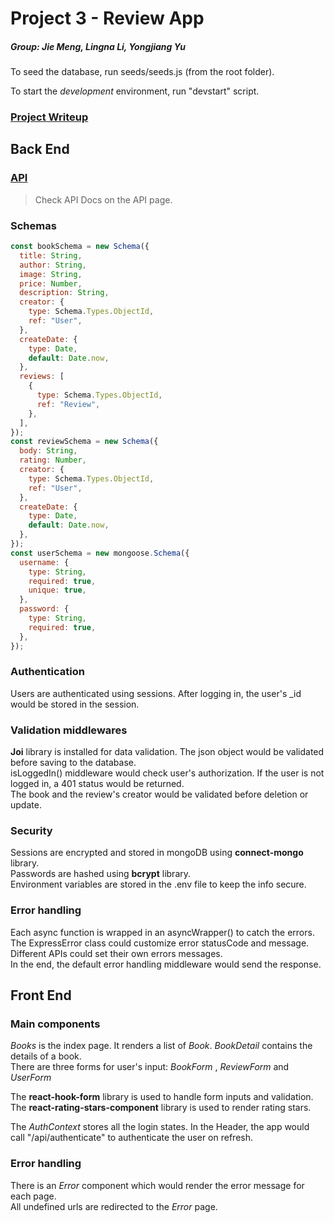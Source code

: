 # Project 3 - Review App

##### Group: Jie Meng, Lingna Li, Yongjiang Yu

To seed the database, run seeds/seeds.js (from the root folder).

To start the *development* environment, run "devstart" script.

### [Project Writeup](./writeup.md)

## Back End

### [API](API.md)

> Check API Docs on the API page.

### Schemas

```js
const bookSchema = new Schema({
  title: String,
  author: String,
  image: String,
  price: Number,
  description: String,
  creator: {
    type: Schema.Types.ObjectId,
    ref: "User",
  },
  createDate: {
    type: Date,
    default: Date.now,
  },
  reviews: [
    {
      type: Schema.Types.ObjectId,
      ref: "Review",
    },
  ],
});
const reviewSchema = new Schema({
  body: String,
  rating: Number,
  creator: {
    type: Schema.Types.ObjectId,
    ref: "User",
  },
  createDate: {
    type: Date,
    default: Date.now,
  },
});
const userSchema = new mongoose.Schema({
  username: {
    type: String,
    required: true,
    unique: true,
  },
  password: {
    type: String,
    required: true,
  },
});
```

### Authentication

Users are authenticated using sessions. After logging in, the user's _id would be stored in the session.

### Validation middlewares

**Joi** library is installed for data validation. The json object would be validated before saving to the database.  
isLoggedIn() middleware would check user's authorization. If the user is not logged in, a 401 status would be returned.  
The book and the review's creator would be validated before deletion or update.

### Security

Sessions are encrypted and stored in mongoDB using **connect-mongo** library.   
Passwords are hashed using **bcrypt** library.   
Environment variables are stored in the .env file to keep the info secure.

### Error handling

Each async function is wrapped in an asyncWrapper() to catch the errors.  
The ExpressError class could customize error statusCode and message. Different APIs could set their own errors messages.  
In the end, the default error handling middleware would send the response.



## Front End

### Main components

*Books* is the index page. It renders a list of *Book*.   *BookDetail* contains the details of a book.  
There are three forms for user's input: *BookForm* , *ReviewForm* and *UserForm* 

The **react-hook-form** library is used to handle form inputs and validation.  
The **react-rating-stars-component** library is used to render rating stars.

The *AuthContext* stores all the login states. In the Header, the app would call "/api/authenticate" to authenticate the user on refresh.

### Error handling

There is an *Error* component which would render the error message for each page.  
All undefined urls are redirected to the *Error* page.


